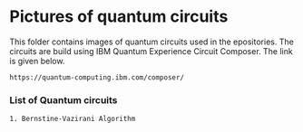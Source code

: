 # Pictures of quantum circuits 
This folder contains images of quantum circuits used in the epositories. The circuits are build using IBM Quantum Experience Circuit Composer. The link is given below.
```
https://quantum-computing.ibm.com/composer/
```

### List of Quantum circuits
```
1. Bernstine-Vazirani Algorithm
```
